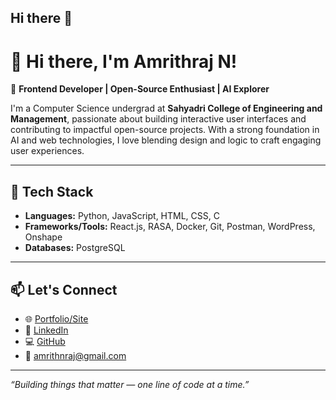 ## Hi there 👋

<!--
**ritham404/ritham404** is a ✨ _special_ ✨ repository because its `README.md` (this file) appears on your GitHub profile.

Here are some ideas to get you started:

- 🔭 I’m currently working on ...
- 🌱 I’m currently learning ...
- 👯 I’m looking to collaborate on ...
- 🤔 I’m looking for help with ...
- 💬 Ask me about ...
- 📫 How to reach me: ...
- 😄 Pronouns: ...
- ⚡ Fun fact: ...
-->
# 👋 Hi there, I'm Amrithraj N!

🎯 **Frontend Developer | Open-Source Enthusiast | AI Explorer**

I'm a Computer Science undergrad at **Sahyadri College of Engineering and Management**, passionate about building interactive user interfaces and contributing to impactful open-source projects. With a strong foundation in AI and web technologies, I love blending design and logic to craft engaging user experiences.

---

## 🔧 Tech Stack
- **Languages:** Python, JavaScript, HTML, CSS, C
- **Frameworks/Tools:** React.js, RASA, Docker, Git, Postman, WordPress, Onshape
- **Databases:** PostgreSQL

---





## 📫 Let's Connect
- 🌐 [Portfolio/Site](https://amrith.tech)  
- 💼 [LinkedIn](https://linkedin.com/in/amrith-raj-n)  
- 💻 [GitHub](https://github.com/ritham404)  
- 📧 amrithnraj@gmail.com

---

_“Building things that matter — one line of code at a time.”_

